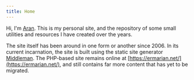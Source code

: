 ```yaml
---
title: Home
---
```

Hi, I'm [Aran](/about). This is my personal site, and the repository of some
small utilities and resources I have created over the years.

The site itself has been around in one form or another since 2006. In its
current incarnation, the site is built using the static site generator
[Middleman](https://middlemanapp.com/). The PHP-based site remains online at
[https://ermarian.net/](https://ermarian.net/), and still contains far more content
that has yet to be migrated.

